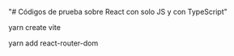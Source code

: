 "# Códigos de prueba sobre React con solo JS y con TypeScript" 

yarn create vite

yarn add react-router-dom

